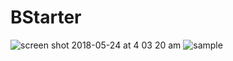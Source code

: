 # BStarter

![screen shot 2018-05-24 at 4 03 20 am](https://user-images.githubusercontent.com/29652821/40482019-245dfb54-5f08-11e8-9594-ae57018e6d8f.png)
![sample](https://user-images.githubusercontent.com/29652821/40482037-322f133a-5f08-11e8-9741-790d7635eeb7.png)

